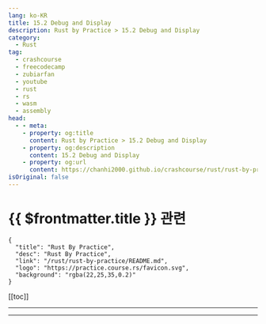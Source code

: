 ```yaml
---
lang: ko-KR
title: 15.2 Debug and Display
description: Rust by Practice > 15.2 Debug and Display
category: 
  - Rust
tag: 
  - crashcourse
  - freecodecamp
  - zubiarfan
  - youtube
  - rust
  - rs
  - wasm
  - assembly
head:
  - - meta:
    - property: og:title
      content: Rust by Practice > 15.2 Debug and Display
    - property: og:description
      content: 15.2 Debug and Display
    - property: og:url
      content: https://chanhi2000.github.io/crashcourse/rust/rust-by-practice/formatted-output/debug-display.html
isOriginal: false
---
```


# {{ $frontmatter.title }} 관련

```component VPCard
{
  "title": "Rust By Practice",
  "desc": "Rust By Practice",
  "link": "/rust/rust-by-practice/README.md",
  "logo": "https://practice.course.rs/favicon.svg",
  "background": "rgba(22,25,35,0.2)"
}
```

[[toc]]

---

<SiteInfo
  name="16.2 Debug and Display | Rust By Practice"
  desc="16.2 Debug and Display"
  url="https://practice.rs/formatted-output/debug-display.html"
  logo="https://practice.course.rs/favicon.svg"
  preview="https://github.com/sunface/rust-by-practice/blob/master/en/assets/header.jpg?raw=true"/>

<!-- TODO: 작성 -->

---
